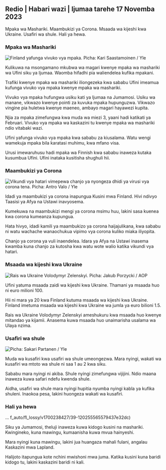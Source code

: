 ## Redio \| Habari wazi \| Ijumaa tarehe 17 Novemba 2023

Mpaka wa Mashariki. Maambukizi ya Corona. Msaada wa kijeshi kwa Ukraine. Usafiri wa shule. Hali ya hewa.

### Mpaka wa Mashariki

![Finland yafunga vivuko vya mpaka. Picha: Kari Saastamoinen / Yle](https://images.cdn.yle.fi/image/upload/c_crop,h_2908,w_5178,x_0,y_0/ar_1.777777777777777,c_fill,g_faces,/w_605.q_auto:eco/f_auto/fl_lossy/v1699908616/39-1200025655285565477b)

Kulikuwa na msongamano mkubwa wa magari kwenye mpaka wa mashariki wa Ufini siku ya Ijumaa. Waomba hifadhi pia waliendelea kufika mpakani.

Trafiki kwenye mpaka wa mashariki iliongezeka kwa sababu Ufini imeamua kufunga vivuko vya mpaka kwenye mpaka wa mashariki.

Vivuko vya mpaka hufungwa usiku kati ya Ijumaa na Jumamosi. Usiku wa manane, vikwazo kwenye pointi za kuvuka mpaka hupunguzwa. Vikwazo vingine pia huletwa kwenye maeneo, ambayo magari hayawezi kupita.

Njia za mpaka zimefungwa kwa muda wa miezi 3, yaani hadi katikati ya Februari. Vivuko vya mpaka wa kaskazini tu kwenye mpaka wa mashariki ndio vitabaki wazi.

Ufini yafunga vivuko vya mpaka kwa sababu za kiusalama. Watu wengi wamekuja mpaka bila karatasi muhimu, kwa mfano visa.

Urusi imewaruhusu hadi mpaka wa Finnish kwa sababu inaweza kutaka kusumbua Ufini. Ufini inataka kusitisha shughuli hii.

### Maambukizi ya Corona

![Vikundi vya hatari vimepewa chanjo ya nyongeza dhidi ya virusi vya corona tena. Picha: Antro Valo / Yle](https://images.cdn.yle.fi/image/upload/c_crop,h_3247,w_5773,x_0,y_601/ar_1.7777777777777777,c_fill,g_faces,h_p_675,w_620,/q_auto:eco/f_auto/fl_lossy/v1699867130/39-11997076551e51acfff3)

Idadi ya maambukizi ya corona inapungua Kusini mwa Finland. Hivi ndivyo Taasisi ya Afya na Ustawi inavyosema.

Kumekuwa na maambukizi mengi ya corona msimu huu, lakini sasa kuenea kwa corona kumeanza kupungua.

Hata hivyo, idadi kamili ya maambukizo ya corona haijajulikana, kwa sababu ni watu wachache wanaochukua vipimo vya corona kuliko miaka iliyopita.

Chanjo ya corona ya vuli inaendelea. Idara ya Afya na Ustawi inasema kwamba kuna chanjo za kutosha kwa watu wote walio katika vikundi vya hatari.

### Msaada wa kijeshi kwa Ukraine

![Rais wa Ukraine Volodymyr Zelenskyi. Picha: Jakub Porzycki / AOP](https://images.cdn.yle.fi/image/upload/c_crop,h_1393,w_2477,x_0,y_0/ar_1.777777777777777,c_fill,g_faces,w_130,h_605.q_auto:eco/f_auto/fl_lossy/v1696579988/39-1182210651fc13097ccb)

Ufini yatuma msaada zaidi wa kijeshi kwa Ukraine. Thamani ya msaada huo ni euro milioni 100.

Hii ni mara ya 20 kwa Finland kutuma msaada wa kijeshi kwa Ukraine. Finland imetuma msaada wa kijeshi kwa Ukraine wa jumla ya euro bilioni 1.5.

Rais wa Ukraine Volodymyr Zelenskyi ameshukuru kwa msaada huo kwenye mitandao ya kijamii. Anasema kuwa msaada huo unaimarisha usalama wa Ulaya nzima.

### Usafiri wa shule

![ Picha: Sakari Partanen / Yle](https://images.cdn.yle.fi/image/upload/c_crop,h_1494,w_2655,x_0,y_0/ar_1.7777777777777777,c_fill,g_faces,w_605.0/q_auto:eco/f_auto/fl_lossy/v1677057284/39-107608063f5dc988d5c3)

Muda wa kusafiri kwa usafiri wa shule umeongezwa. Mara nyingi, wakati wa kusafiri wa mtoto wa shule ni saa 1 au 2 kwa siku.

Sababu mara nyingi ni akiba. Shule nyingi zimefungwa vijijini. Ndio maana inaweza kuwa safari ndefu kwenda shule.

Aidha, usafiri wa shule mara nyingi hupitia nyumba nyingi kabla ya kufika shuleni. Inaokoa pesa, lakini huongeza wakati wa kusafiri.

### Hali ya hewa

... f_auto/fl_lossy/v1700238427/39-120255565579437e32dc)

Siku ya Jumamosi, theluji inaweza kuwa kidogo kusini na mashariki. Kwingineko, kuna mawingu, kumaanisha kuwa mvua hainyeshi.

Mara nyingi kuna mawingu, lakini jua huangaza mahali fulani, angalau Kaskazini mwa Lapland.

Halijoto itapungua kote nchini mwishoni mwa juma. Katika kusini kuna baridi kidogo tu, lakini kaskazini baridi ni kali.